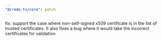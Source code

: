 ```yaml
---
"@credo-ts/core": patch
---
```


fix: support the case where non-self-signed x509 certificate is in the list of trusted certificates. It also fixes a bug where it would take the incorrect certificates for validation
